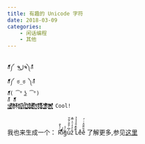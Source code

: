 ```yaml
---
title: 有趣的 Unicode 字符
date: 2018-03-09
categories:  
    - 闲话编程
    - 其他
---
```

```

ส็็็็็็็็็็็็็็็็็็็็็็็็็༼ ຈل͜ຈ༽ส้้้้้้้้้้้้้้้้้้้้้้้
ส็็็็็็็็็็็็็็็็็็็็็็็็็༼ ಠ_ಠ ༽ส้้้้้้้้้้้้้้้้้้้้้้้
ส็็็็็็็็็็็็็็็็็็็( ͡° ͜ʖ ͡°)
ส้้้้้้้้้้้้้้้้้้้้้้้ ส็็็็็็็็็็็็็็็็็็็็็็็็็ 
S̢͎̳̞̲͈̪̳̻ͮͩt̟̳̏ͬ̔͒̈́ͦ͠a̞̤̝̟ͫ̽̂̈́ͪ͐͘n͕͐͑ͪ͐ͦ͋ͮ̅d͚̗̙̎ͫ̌â̗̬͓͍͍̳̥͆̕͠r̢̘ͣ̀d̢̢̢̘̲̺͙̂̈́̊ͬ ͎͎̫͚̣̺̤̖͊̏̀ͬ͞u̧͆ͩ́͒҉͔̠̪̖̹̠̰͎ṇ̸̛͚̟̫͎̟̣̜͋̈́ͧͯi̲̲̺͑̐ͣ͗̿̕͘͝c̦͈͇̦͈ͦ̆ͨ͝o̟̭̫̥͎̹͆́ͥ͊ͬ̏͝d̪͔̯̥̩͙̝ͩ̏͒̈́ͩ̿́̕͜ͅe͍͓̻̊͛ͅ ̸̧̻̺̤̠͙ͪ̋̽l̛̥̥ͬ͂̈́ͤ̓̀̓̚͘ͅͅͅǒ̮͓̼ͭ̂̆̇̕͘ͅl̯̯̟̗͔̳͉̰ͫ̒ͧͦͩͦ̓̓͢ͅs̝͎͚̗̮̟̒̔͛̈̊͋͒ͩͅ Cool!



```

我也来生成一个：
Rͨ̍̀̐iͩͤͦ̈́́̓g̃ͬ̾u̓͆ͬ̐̎ͨ͋̆z̑ͤͯ̒ͦ͗̿̍ ͤ̇̒L͒̂͑̎ͣͣͯ̉e̊e̐̏̏̆̑͗ͥ́
了解更多,参见[这里](https://news.ycombinator.com/item?id=3665086)